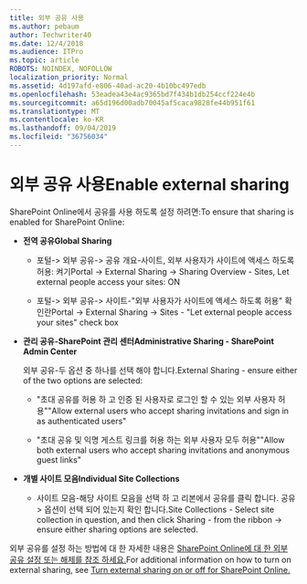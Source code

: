 ```yaml
---
title: 외부 공유 사용
ms.author: pebaum
author: Techwriter40
ms.date: 12/4/2018
ms.audience: ITPro
ms.topic: article
ROBOTS: NOINDEX, NOFOLLOW
localization_priority: Normal
ms.assetid: 4d197afd-e806-40ad-ac20-4b10bc497edb
ms.openlocfilehash: 53eadea43e4ac9365bd7f434b1db254ccf224e4b
ms.sourcegitcommit: a65d196d00adb70045af5caca9828fe44b951f61
ms.translationtype: MT
ms.contentlocale: ko-KR
ms.lasthandoff: 09/04/2019
ms.locfileid: "36756034"
---
```

# <a name="enable-external-sharing"></a><span data-ttu-id="e626b-102">외부 공유 사용</span><span class="sxs-lookup"><span data-stu-id="e626b-102">Enable external sharing</span></span>

 <span data-ttu-id="e626b-103">SharePoint Online에서 공유를 사용 하도록 설정 하려면:</span><span class="sxs-lookup"><span data-stu-id="e626b-103">To ensure that sharing is enabled for SharePoint Online:</span></span>
  
- <span data-ttu-id="e626b-104">**전역 공유**</span><span class="sxs-lookup"><span data-stu-id="e626b-104">**Global Sharing**</span></span>
    
  - <span data-ttu-id="e626b-105">포털-\> 외부 공유-\> 공유 개요-사이트, 외부 사용자가 사이트에 액세스 하도록 허용: 켜기</span><span class="sxs-lookup"><span data-stu-id="e626b-105">Portal -\> External Sharing -\> Sharing Overview - Sites, Let external people access your sites: ON</span></span>
    
  - <span data-ttu-id="e626b-106">포털-\> 외부 공유-\> 사이트-"외부 사용자가 사이트에 액세스 하도록 허용" 확인란</span><span class="sxs-lookup"><span data-stu-id="e626b-106">Portal -\> External Sharing -\> Sites - "Let external people access your sites" check box</span></span>
    
- <span data-ttu-id="e626b-107">**관리 공유-SharePoint 관리 센터**</span><span class="sxs-lookup"><span data-stu-id="e626b-107">**Administrative Sharing - SharePoint Admin Center**</span></span>
    
    <span data-ttu-id="e626b-108">외부 공유-두 옵션 중 하나를 선택 해야 합니다.</span><span class="sxs-lookup"><span data-stu-id="e626b-108">External Sharing - ensure either of the two options are selected:</span></span>
    
  - <span data-ttu-id="e626b-109">"초대 공유를 허용 하 고 인증 된 사용자로 로그인 할 수 있는 외부 사용자 허용"</span><span class="sxs-lookup"><span data-stu-id="e626b-109">"Allow external users who accept sharing invitations and sign in as authenticated users"</span></span>
    
  - <span data-ttu-id="e626b-110">"초대 공유 및 익명 게스트 링크를 허용 하는 외부 사용자 모두 허용"</span><span class="sxs-lookup"><span data-stu-id="e626b-110">"Allow both external users who accept sharing invitations and anonymous guest links"</span></span>
    
- <span data-ttu-id="e626b-111">**개별 사이트 모음**</span><span class="sxs-lookup"><span data-stu-id="e626b-111">**Individual Site Collections**</span></span>
    
  - <span data-ttu-id="e626b-112">사이트 모음-해당 사이트 모음을 선택 하 고 리본에서 공유를 클릭 합니다. 공유\> 옵션이 선택 되어 있는지 확인 합니다.</span><span class="sxs-lookup"><span data-stu-id="e626b-112">Site Collections - Select site collection in question, and then click Sharing - from the ribbon -\> ensure either sharing options are selected.</span></span>
    
<span data-ttu-id="e626b-113">외부 공유를 설정 하는 방법에 대 한 자세한 내용은 [SharePoint Online에 대 한 외부 공유 설정 또는 해제를 참조 하세요.](https://go.microsoft.com/fwlink/?linkid=2047681&amp;clcid=0x409)</span><span class="sxs-lookup"><span data-stu-id="e626b-113">For additional information on how to turn on external sharing, see [Turn external sharing on or off for SharePoint Online.](https://go.microsoft.com/fwlink/?linkid=2047681&amp;clcid=0x409)</span></span>
  

